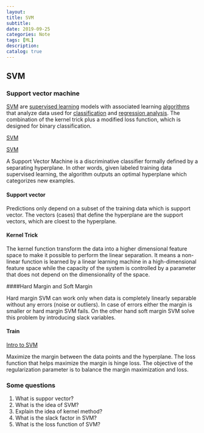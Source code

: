 ```yaml
---
layout: 
title: SVM
subtitle: 
date: 2019-09-25
categories: Note
tags: [ML]
description: 
catalog: true
---
```


## SVM

### Support vector machine

[SVM](https://en.wikipedia.org/wiki/Support-vector_machine) are [supervised learning](https://en.wikipedia.org/wiki/Supervised_learning) models with associated learning [algorithms](https://en.wikipedia.org/wiki/Algorithm) that analyze data used for [classification](https://en.wikipedia.org/wiki/Statistical_classification) and [regression analysis](https://en.wikipedia.org/wiki/Regression_analysis). The combination of the kernel trick plus a modified loss function, which is designed for binary classification. 

[SVM](https://medium.com/machine-learning-101/chapter-2-svm-support-vector-machine-theory-f0812effc72) 

[SVM](https://www.saedsayad.com/support_vector_machine.htm)

A Support Vector Machine  is a discriminative classifier formally defined by a separating hyperplane. In other words, given labeled training data supervised learning, the algorithm outputs an optimal hyperplane which categorizes new examples.

#### Support vector

Predictions only depend on a subset of the training data which is support vector. The vectors (cases) that define the hyperplane are the support vectors, which are cloest to the hyperplane. 

#### Kernel Trick

The kernel function transform the data into a higher dimensional feature space to make it possible to perform the linear separation.  It means a non-linear function is learned by a linear learning machine in a high-dimensional feature space while the capacity of the system is controlled by a parameter that does not depend on the dimensionality of the space. 

####Hard Margin and Soft Margin

Hard margin SVM can work only when data is completely linearly separable without any errors (noise or outliers). In case of errors either the margin is smaller or hard margin SVM fails. On the other hand soft margin SVM solve this problem by introducing slack variables.

#### Train

[Intro to SVM](https://towardsdatascience.com/support-vector-machine-introduction-to-machine-learning-algorithms-934a444fca47)

Maximize the margin between the data points and the hyperplane. The loss function that helps maximize the margin is hinge loss.  The objective of the regularization parameter is to balance the margin maximization and loss. 

### Some questions

1. What is suppor vector?
2. What is the idea of SVM?
3. Explain the idea of kernel method?
4. What is the slack factor in SVM?
5. What is the loss function of SVM?